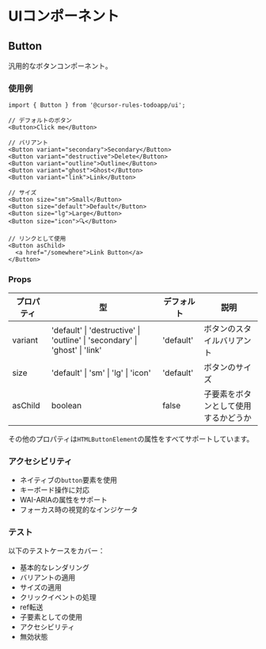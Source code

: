 # UIコンポーネント

## Button

汎用的なボタンコンポーネント。

### 使用例

```tsx
import { Button } from '@cursor-rules-todoapp/ui';

// デフォルトのボタン
<Button>Click me</Button>

// バリアント
<Button variant="secondary">Secondary</Button>
<Button variant="destructive">Delete</Button>
<Button variant="outline">Outline</Button>
<Button variant="ghost">Ghost</Button>
<Button variant="link">Link</Button>

// サイズ
<Button size="sm">Small</Button>
<Button size="default">Default</Button>
<Button size="lg">Large</Button>
<Button size="icon">🔍</Button>

// リンクとして使用
<Button asChild>
  <a href="/somewhere">Link Button</a>
</Button>
```

### Props

| プロパティ | 型 | デフォルト | 説明 |
|------------|-----|------------|------|
| variant | 'default' \| 'destructive' \| 'outline' \| 'secondary' \| 'ghost' \| 'link' | 'default' | ボタンのスタイルバリアント |
| size | 'default' \| 'sm' \| 'lg' \| 'icon' | 'default' | ボタンのサイズ |
| asChild | boolean | false | 子要素をボタンとして使用するかどうか |

その他のプロパティは`HTMLButtonElement`の属性をすべてサポートしています。

### アクセシビリティ

- ネイティブの`button`要素を使用
- キーボード操作に対応
- WAI-ARIAの属性をサポート
- フォーカス時の視覚的なインジケータ

### テスト

以下のテストケースをカバー：

- 基本的なレンダリング
- バリアントの適用
- サイズの適用
- クリックイベントの処理
- ref転送
- 子要素としての使用
- アクセシビリティ
- 無効状態 